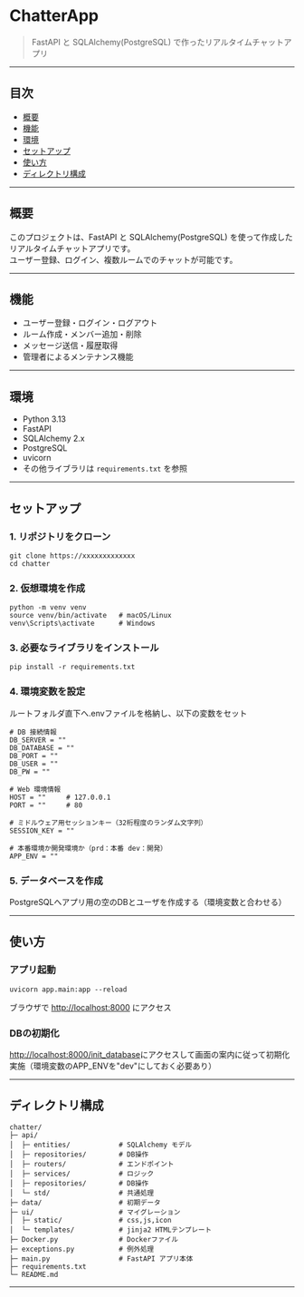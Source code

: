 # ChatterApp

> FastAPI と SQLAlchemy(PostgreSQL) で作ったリアルタイムチャットアプリ

---

## 目次
- [概要](#概要)
- [機能](#機能)
- [環境](#環境)
- [セットアップ](#セットアップ)
- [使い方](#使い方)
- [ディレクトリ構成](#ディレクトリ構成)

---

## 概要
このプロジェクトは、FastAPI と SQLAlchemy(PostgreSQL) を使って作成したリアルタイムチャットアプリです。  
ユーザー登録、ログイン、複数ルームでのチャットが可能です。

---

## 機能
- ユーザー登録・ログイン・ログアウト
- ルーム作成・メンバー追加・削除
- メッセージ送信・履歴取得
- 管理者によるメンテナンス機能

---

## 環境
- Python 3.13
- FastAPI
- SQLAlchemy 2.x
- PostgreSQL
- uvicorn
- その他ライブラリは `requirements.txt` を参照

---

## セットアップ

### 1. リポジトリをクローン
```
git clone https://xxxxxxxxxxxxx
cd chatter
```

### 2. 仮想環境を作成
```
python -m venv venv
source venv/bin/activate   # macOS/Linux
venv\Scripts\activate      # Windows
```

### 3. 必要なライブラリをインストール
```
pip install -r requirements.txt
```

### 4. 環境変数を設定
ルートフォルダ直下へ.envファイルを格納し、以下の変数をセット
```
# DB 接続情報
DB_SERVER = ""
DB_DATABASE = ""
DB_PORT = ""
DB_USER = ""
DB_PW = ""

# Web 環境情報
HOST = ""     # 127.0.0.1
PORT = ""     # 80

# ミドルウェア用セッションキー（32桁程度のランダム文字列）
SESSION_KEY = ""

# 本番環境か開発環境か（prd：本番 dev：開発）
APP_ENV = ""
```

### 5. データベースを作成
PostgreSQLへアプリ用の空のDBとユーザを作成する（環境変数と合わせる）

---

## 使い方

### アプリ起動
```
uvicorn app.main:app --reload
```
ブラウザで [http://localhost:8000](http://localhost:8000) にアクセス

### DBの初期化
[http://localhost:8000/init_database](http://localhost:8000/init_database)にアクセスして画面の案内に従って初期化実施（環境変数のAPP_ENVを"dev"にしておく必要あり）

---

## ディレクトリ構成
```
chatter/
├─ api/
│  ├─ entities/            # SQLAlchemy モデル
│  ├─ repositories/        # DB操作
│  ├─ routers/             # エンドポイント
│  ├─ services/            # ロジック
│  ├─ repositories/        # DB操作
│  └─ std/                 # 共通処理
├─ data/                   # 初期データ
├─ ui/                     # マイグレーション
│  ├─ static/              # css,js,icon
│  └─ templates/           # jinja2 HTMLテンプレート
├─ Docker.py               # Dockerファイル
├─ exceptions.py           # 例外処理
├─ main.py                 # FastAPI アプリ本体
├─ requirements.txt
└─ README.md
```

---


